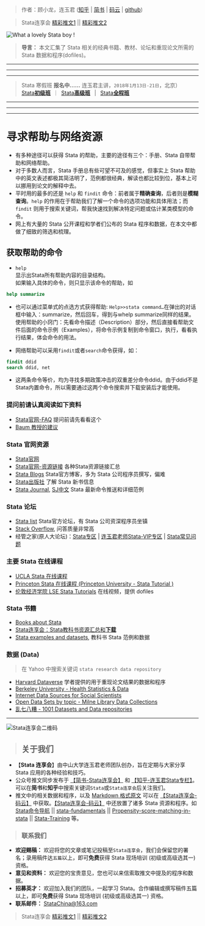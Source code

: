 > 作者：顾小龙，连玉君 ([知乎](https://zhuanlan.zhihu.com/arlion) | [简书](http://www.jianshu.com/u/69a30474ef33) | [码云](https://gitee.com/arlionn) | [github](http://github.com/StataChina))

> Stata连享会 [精彩推文1](https://gitee.com/arlionn/stata_training/blob/master/README.md)  || [精彩推文2](https://github.com/arlionn/stata/blob/master/README.md)


![What a lovely Stata boy !](http://upload-images.jianshu.io/upload_images/7692714-2a87e7e8d5da5fb3.jpg?imageMogr2/auto-orient/strip%7CimageView2/2/w/1240)


> **导言：** 本文汇集了 Stata 相关的经典书籍、教材、论坛和重现论文所需的 Stata 数据和程序(dofiles)。

---
---
---
> Stata 寒假班  **报名中……**
连玉君主讲，`2018年1月13日-21日`，北京）   
[Stata**初级班**](http://www.peixun.net/view/307.html)&ensp;｜&ensp;[Stata**高级班**](http://www.peixun.net/view/308.html)&ensp; | &ensp;[Stata**全程班**](http://www.peixun.net/view/1135.html) 
---
---
---


# 寻求帮助与网络资源  
- 有多种途径可以获得 Stata 的帮助，主要的途径有三个：手册、Stata 自带帮助和网络帮助。
- 对于多数人而言，Stata 手册总有些可望不可及的感觉，但事实上 Stata 帮助中的英文表述都极其简洁明了，范例都很经典，解读也都比较到位，基本上可以挪用到论文的解释中去。
- 平时用的最多的还是 `help` 和 `findit` 命令：前者属于**精确查询**，后者则是**模糊查询**。`help` 的作用在于帮助我们了解一个命令的选项功能和具体用法；而 `findit` 则用于搜索关键词，帮我快速找到解决特定问题或估计某类模型的命令。
- 网上有大量的 Stata 公开课程和学者们公布的 Stata 程序和数据，在本文中都做了细致的筛选和梳理。
  
## 获取帮助的命令  
- `help`  
显示出Stata所有帮助内容的目录结构。  
如果输入具体的命令，则只显示该命令的帮助，如  
```stata  
help summarize  
```
- 也可以通过菜单式的点选方式获得帮助: `Help>>stata command…`在弹出的对话框中输入：summarize，然后回车，得到与whelp summarize同样的结果。  
使用帮助的小窍门：先看命令描述（Description）部分，然后直接看帮助文件后面的命令示例（Examples），将命令示例复制到命令窗口，执行，看看执行结果，体会命令的用法。 

- 网络帮助可以采用`findit`或者`search`命令获得，如：  
```stata
findit ddid
search ddid, net  
```  
- 这两条命令等价，均为寻找多期政策冲击的双重差分命令ddid。由于ddid不是Stata内置命令，所以需要通过这两个命令搜索并下载安装后才能使用。

### 提问前请认真阅读如下资料
- [Stata官网-FAQ](http://www.stata.com/support/faqs/) 提问前请先看看这个
- [Baum 教授的建议](http://fmwww.bc.edu/GStat/docs/GSAfaq.html#sstata)

### Stata 官网资源  
- [Stata官网](http://www.stata.com)  
- [Stata官网-资源链接](http://www.stata.com/links/resources.html) 各种Stata资源链接汇总
- [Stata Blogs](https://blog.stata.com/) Stata官方博客，多为 Stata 公司程序员撰写，偏难
- [Stata出版社](http://www.stata-press.com) 了解 Stata 新书信息
- [Stata Journal](http://www.stata-journal.com/), [SJ中文](http://bbs.pinggu.org/thread-3158333-1-1.html) Stata 最新命令推送和详细范例 

### Stata 论坛
- [Stata list](http://www.statalist.com) Stata官方论坛，有 Stata 公司资深程序员坐镇
- [Stack Overflow](https://stackoverflow.com), 问答质量非常高
- 经管之家(原人大论坛)：[Stata专区](http://bbs.pinggu.org/forum-67-1.html) | [连玉君老师Stata-VIP专区](http://bbs.pinggu.org/forum-114-1.html) | [Stata常见问题](http://bbs.pinggu.org/thread-272681-1-1.html)

### 主要 Stata 在线课程
- [UCLA Stata 在线课程](https://stats.idre.ucla.edu/stata/) 
- [Princeton Stata 在线课程 (Princeton University - Stata Tutorial )](http://www.princeton.edu/~otorres/Stata/)
- [伦敦经济学院 LSE Stata Tutorials](http://www.lse.ac.uk/Methodology/Software-tutorials/Stata-tutorials) 在线视频，提供 dofiles
  
### Stata 书籍
- [Books about Stata](https://www.stata.com/bookstore/books-on-stata/)
- [Stata连享会：Stata教科书资源汇总和**下载**](https://gitee.com/Stata002/LuJiaRui/blob/master/StataBooks/Stata%E6%95%99%E7%A7%91%E4%B9%A6%E8%8C%83%E4%BE%8B%E9%93%BE%E6%8E%A5(Jiarui-%E8%B4%9F%E8%B4%A3).md)
- [Stata examples and datasets](https://www.stata.com/links/examples-and-datasets/), 教科书 Stata 范例和数据
  

### 数据 (Data)  

> 在 Yahoo 中搜索关键词 `stata research data repository`

- [Harvard Dataverse](https://dataverse.harvard.edu/) 学者提供的用于重现论文结果的数据和程序
- [Berkeley University - Health Statistics & Data](http://guides.lib.berkeley.edu/publichealth/healthstatistics/rawdata)   
- [Internet Data Sources for Social Scientists](https://www.ciser.cornell.edu/ASPs/datasource.asp)
- [Open Data Sets by topic - Milne Library Data Collections](http://libguides.geneseo.edu/data)
- [乱七八糟 - 1001 Datasets and Data repositories](https://dreamtolearn.com/ryan/1001_datasets)



---
![Stata连享会二维码](http://upload-images.jianshu.io/upload_images/7692714-b0fc03521cb35eec.jpg?imageMogr2/auto-orient/strip%7CimageView2/2/w/1240 "扫码关注 Stata 连享会")


>## 关于我们
- 【**Stata 连享会**】由中山大学连玉君老师团队创办，旨在定期与大家分享 Stata 应用的各种经验和技巧。
- 公众号推文同步发布于 [【简书-Stata连享会】](http://www.jianshu.com/u/69a30474ef33) 和 [【知乎-连玉君Stata专栏】](https://www.zhihu.com/people/arlionn)。可以在**简书**和**知乎**中搜索关键词`Stata`或`Stata连享会`后关注我们。
- 推文中的相关数据和程序，以及 [Markdown 格式原文](https://gitee.com/arlionn/jianshu) 可以在 [【Stata连享会-码云】](https://gitee.com/arlionn) 中获取。[【Stata连享会-码云】](https://gitee.com/arlionn) 中还放置了诸多 Stata 资源和程序。如 [Stata命令导航](https://gitee.com/arlionn/stata/wikis/Home) ||  [stata-fundamentals](https://gitee.com/arlionn/stata-fundamentals) ||  [Propensity-score-matching-in-stata](https://gitee.com/arlionn/propensity-score-matching-in-stata) || [Stata-Training](https://gitee.com/arlionn/StataTraining) 等。


>### 联系我们
- **欢迎赐稿：** 欢迎将您的文章或笔记投稿至`Stata连享会`，我们会保留您的署名；录用稿件达`五篇`以上，即可**免费**获得 Stata 现场培训 (初级或高级选其一) 资格。
- **意见和资料：** 欢迎您的宝贵意见，您也可以来信索取推文中提及的程序和数据。
- **招募英才：** 欢迎加入我们的团队，一起学习 Stata。合作编辑或撰写稿件五篇以上，即可**免费**获得 Stata 现场培训 (初级或高级选其一) 资格。
- **联系邮件：** StataChina@163.com

> Stata连享会 [精彩推文1](https://gitee.com/arlionn/stata_training/blob/master/README.md)  || [精彩推文2](https://github.com/arlionn/stata/blob/master/README.md)
